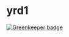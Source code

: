 # yrd1

[![Greenkeeper badge](https://badges.greenkeeper.io/nathanscovil/yrd1.svg)](https://greenkeeper.io/)
